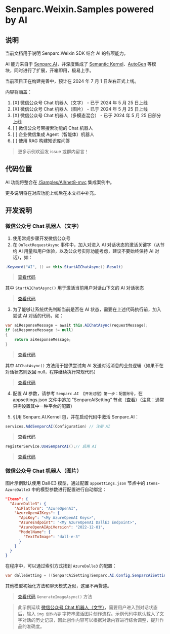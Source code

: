 ﻿# Senparc.Weixin.Samples powered by AI

## 说明

当前文档用于说明 Senparc.Weixin SDK 结合 AI 的各项能力。

AI 能力来自于 [Senparc.AI](https://github.com/Senparc/Senparc.AI)，并深度集成了 [Semantic Kernel](https://github.com/microsoft/semantic-kernel)、[AutoGen](https://github.com/microsoft/autogen) 等模块，同时进行了扩展，开箱即用，极易上手。

当前项目正在构建完善中，预计在 2024 年 7 月 1 日左右正式上线。

内容将涵盖：

1. [X] 微信公众号 Chat 机器人（文字） - 已于 2024 年 5 月 25 日上线
2. [X] 微信公众号 Chat 机器人（图片） - 已于 2024 年 5 月 25 日上线
3. [X] 微信公众号 Chat 机器人（多模态混合） - 已于 2024 年 5 月 25 日部分上线
4. [ ] 微信公众号带搜索功能的 Chat 机器人
5. [ ] 企业微信集成 Agent（智能体）机器人
6. [ ] 使用 RAG 构建知识库问答

> 更多示例欢迎发 issue 或群内留言！

## 代码位置

AI 功能将整合在 [/Samples/All/net8-mvc](../Samples/All/net8-mvc/Senparc.Weixin.Sample.Net8/) 集成案例中。

更多说明将在对应功能上线后在本文档中补充。

## 开发说明

### 微信公众号 Chat 机器人（文字）

1. 使用常规步骤开发微信公众号
2. 在 `OnTextRequestAsync` 事件中，加入对进入 AI 对话状态的激活关键字（从节约 AI 用量和用户体验，以及公众号实际功能考虑，建议不要始终保持 AI 对话），如：

``` C#
.Keyword("AI", () => this.StartAIChatAsync().Result)
```

> [查看代码](https://github.com/JeffreySu/WeiXinMPSDK/blob/f28a5995b3e5f01b3be384b5c7462324ec6f0886/Samples/All/Senparc.Weixin.Sample.CommonService/MessageHandlers/CustomMessageHandler/CustomMessageHandler.cs#L194-L194)

其中 `StartAIChatAsync()` 用于激活当前用户对话山下文的 AI 对话状态

> [查看代码](https://github.com/JeffreySu/WeiXinMPSDK/blob/d721b118b036b6f37d2cf4e932fb954653eba667/Samples/All/Senparc.Weixin.Sample.CommonService/AI/MessageHandlers/CustomMessageHandler_AI.cs#L70-L70)


3. 为了能够让系统优先判断当前是否在 AI 状态，需要在上述代码执行前，加入尝试 AI 对话的代码，如：

``` C#
var aiResponseMessage = await this.AIChatAsync(requestMessage);
if (aiResponseMessage != null)
{
    return aiResponseMessage;
}
```

> [查看代码](https://github.com/JeffreySu/WeiXinMPSDK/blob/f28a5995b3e5f01b3be384b5c7462324ec6f0886/Samples/All/Senparc.Weixin.Sample.CommonService/MessageHandlers/CustomMessageHandler/CustomMessageHandler.cs#L179-L179)

其中 `AIChatAsync()` 方法用于提供尝试向 AI 发送对话消息的业务逻辑（如果不在对话状态则返回 null，程序继续执行常规代码）

> [查看代码](https://github.com/JeffreySu/WeiXinMPSDK/blob/d721b118b036b6f37d2cf4e932fb954653eba667/Samples/All/Senparc.Weixin.Sample.CommonService/AI/MessageHandlers/CustomMessageHandler_AI.cs#L43-L43)

4. 配置 AI 参数，请参考 `Senparc.AI 【开发过程】第一步：配置账号`，在 appsettings.json 文件中追加 ”SenparcAiSetting“ 节点（[查看](https://github.com/Senparc/Senparc.AI/blob/main/README.md#%E7%AC%AC%E4%B8%80%E6%AD%A5%E9%85%8D%E7%BD%AE%E8%B4%A6%E5%8F%B7)）（注意：通常只需设置其中一种平台的配置）

5. 引用 Senparc.AI.Kernel 包，并在启动代码中激活 Senparc.AI：

``` C#
services.AddSenparcAI(Configuration) // 注册 AI
```

> [查看代码](https://github.com/JeffreySu/WeiXinMPSDK/blob/f28a5995b3e5f01b3be384b5c7462324ec6f0886/Samples/All/net8-mvc/Senparc.Weixin.Sample.Net8/Startup.cs#L88-L88)

``` C#
registerService.UseSenparcAI();// 启用 AI
```

> [查看代码](https://github.com/JeffreySu/WeiXinMPSDK/blob/f28a5995b3e5f01b3be384b5c7462324ec6f0886/Samples/All/net8-mvc/Senparc.Weixin.Sample.Net8/Startup.cs#L452-L452)


### 微信公众号 Chat 机器人（图片）

图片示例默认使用 Dall·E3 模型，通过配置 `appsettings.json` 节点中的 `Items`-`AzureDalle3` 中的模型参数进行配置进行自动绑定：

``` json
"Items": {
  "AzureDalle3": {
    "AiPlatform": "AzureOpenAI",
    "AzureOpenAIKeys": {
      "ApiKey": "<My AzureOpenAI Keys>",
      "AzureEndpoint": "<My AzureOpenAI DallE3 Endpoint>",
      "AzureOpenAIApiVersion": "2022-12-01",
      "ModelName": {
        "TextToImage": "dall-e-3"
      }
    }
  }
}
```

在程序中，可以通过索引方式找到 `AzureDalle3` 的配置：

``` C#
var dalleSetting = ((SenparcAiSetting)Senparc.AI.Config.SenparcAiSetting)["AzureDallE3"];
```

其他模型初始化方法和聊天模式近似，这里不再赘述。

> [查看代码](https://github.com/JeffreySu/WeiXinMPSDK/blob/6a1593fce4e9c77ae0b04069c5e34f1234f726a3/Samples/All/Senparc.Weixin.Sample.CommonService/AI/MessageHandlers/CustomMessageHandler_AI.cs) `GenerateImageAsync()` 方法

> 此示例延续 [微信公众号 Chat 机器人（文字）](#%E5%BE%AE%E4%BF%A1%E5%85%AC%E4%BC%97%E5%8F%B7-chat-%E6%9C%BA%E5%99%A8%E4%BA%BA%E6%96%87%E5%AD%97)，需要用户进入到对话状态后，输入 `img 创作内容` 字符串激活图片创作流程。示例代码中默认载入了文字对话的历史记录，因此创作内容可以根据对话内容进行综合调整，提升作品的准确度。
